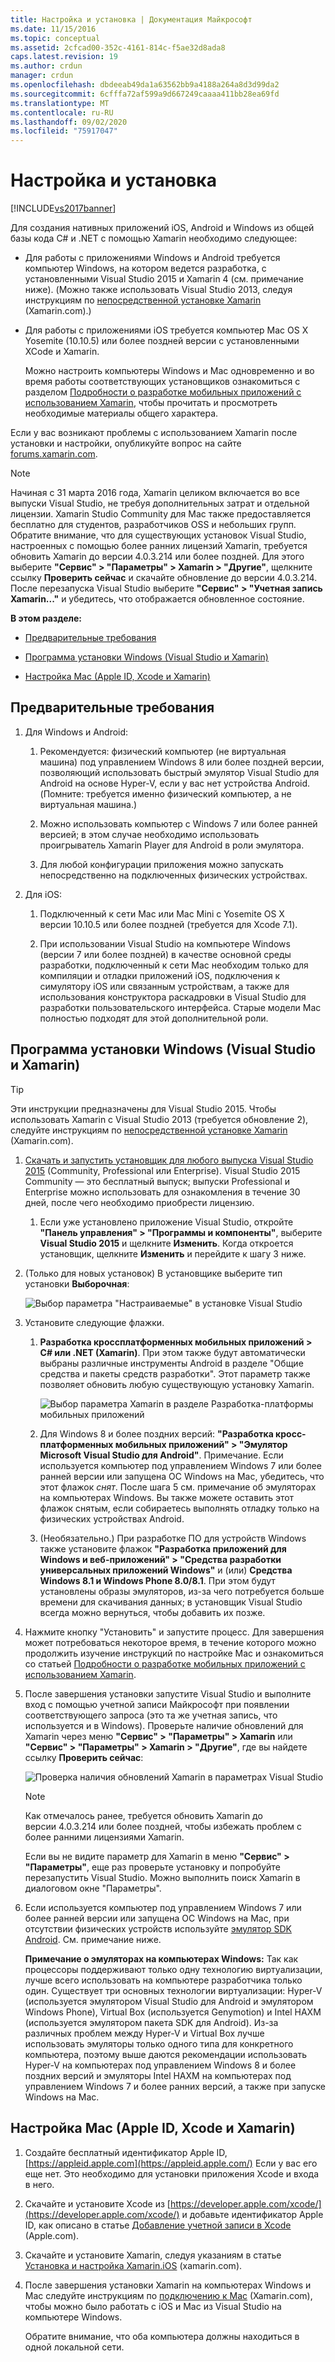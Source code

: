 ```yaml
---
title: Настройка и установка | Документация Майкрософт
ms.date: 11/15/2016
ms.topic: conceptual
ms.assetid: 2cfcad00-352c-4161-814c-f5ae32d8ada8
caps.latest.revision: 19
ms.author: crdun
manager: crdun
ms.openlocfilehash: dbdeeab49da1a63562bb9a4188a264a8d3d99da2
ms.sourcegitcommit: 6cfffa72af599a9d667249caaaa411bb28ea69fd
ms.translationtype: MT
ms.contentlocale: ru-RU
ms.lasthandoff: 09/02/2020
ms.locfileid: "75917047"
---
```

# <a name="setup-and-install"></a>Настройка и установка
[!INCLUDE[vs2017banner](../includes/vs2017banner.md)]

Для создания нативных приложений iOS, Android и Windows из общей базы кода C# и .NET с помощью Xamarin необходимо следующее:  
  
- Для работы с приложениями Windows и Android требуется компьютер Windows, на котором ведется разработка, с установленными Visual Studio 2015 и Xamarin 4 (см. примечание ниже). (Можно также использовать Visual Studio 2013, следуя инструкциям по [непосредственной установке Xamarin](https://developer.xamarin.com/guides/cross-platform/getting_started/requirements/#install) (Xamarin.com).)   
  
- Для работы с приложениями iOS требуется компьютер Mac OS X Yosemite (10.10.5) или более поздней версии с установленными XCode и Xamarin.  
  
  Можно настроить компьютеры Windows и Mac одновременно и во время работы соответствующих установщиков ознакомиться с разделом [Подробности о разработке мобильных приложений с использованием Xamarin](../cross-platform/learn-about-mobile-development-with-xamarin.md), чтобы прочитать и просмотреть необходимые материалы общего характера.  
 
Если у вас возникают проблемы с использованием Xamarin после установки и настройки, опубликуйте вопрос на сайте [forums.xamarin.com](https://forums.xamarin.com/).
  
> [!NOTE]
> Начиная с 31 марта 2016 года, Xamarin целиком включается во все выпуски Visual Studio, не требуя дополнительных затрат и отдельной лицензии. Xamarin Studio Community для Mac также предоставляется бесплатно для студентов, разработчиков OSS и небольших групп. Обратите внимание, что для существующих установок Visual Studio, настроенных с помощью более ранних лицензий Xamarin, требуется обновить Xamarin до версии 4.0.3.214 или более поздней. Для этого выберите **"Сервис" > "Параметры" > Xamarin > "Другие"**, щелкните ссылку **Проверить сейчас** и скачайте обновление до версии 4.0.3.214. После перезапуска Visual Studio выберите **"Сервис" > "Учетная запись Xamarin..."** и убедитесь, что отображается обновленное состояние.  
  
 **В этом разделе:**  
  
- [Предварительные требования](#prereq)  
  
- [Программа установки Windows (Visual Studio и Xamarin)](#windows)  
  
- [Настройка Mac (Apple ID, Xcode и Xamarin)](#mac)  
  
## <a name="pre-requisites"></a><a name="prereq"></a> Предварительные требования  
  
1. Для Windows и Android:  
  
    1. Рекомендуется: физический компьютер (не виртуальная машина) под управлением Windows 8 или более поздней версии, позволяющий использовать быстрый эмулятор Visual Studio для Android на основе Hyper-V, если у вас нет устройства Android. (Помните: требуется именно физический компьютер, а не виртуальная машина.)  
  
    1. Можно использовать компьютер с Windows 7 или более ранней версией; в этом случае необходимо использовать проигрыватель Xamarin Player для Android в роли эмулятора. 
    
    1. Для любой конфигурации приложения можно запускать непосредственно на подключенных физических устройствах.  
  
1. Для iOS:  
  
    1. Подключенный к сети Mac или Mac Mini с Yosemite OS X версии 10.10.5 или более поздней (требуется для Xcode 7.1).  
  
    1. При использовании Visual Studio на компьютере Windows (версии 7 или более поздней) в качестве основной среды разработки, подключенный к сети Mac необходим только для компиляции и отладки приложений iOS, подключения к симулятору iOS или связанным устройствам, а также для использования конструктора раскадровки в Visual Studio для разработки пользовательского интерфейса. Старые модели Mac полностью подходят для этой дополнительной роли.  
  
## <a name="windows-setup-visual-studio-and-xamarin"></a><a name="windows"></a> Программа установки Windows (Visual Studio и Xamarin)  
  
> [!TIP]
> Эти инструкции предназначены для Visual Studio 2015. Чтобы использовать Xamarin с Visual Studio 2013 (требуется обновление 2), следуйте инструкциям по [непосредственной установке Xamarin](https://developer.xamarin.com/guides/cross-platform/getting_started/requirements/#install) (Xamarin.com).  
  
1. [Скачать и запустить установщик для любого выпуска Visual Studio 2015](https://www.visualstudio.com/downloads/download-visual-studio-vs.aspx) (Community, Professional или Enterprise). Visual Studio 2015 Community — это бесплатный выпуск; выпуски Professional и Enterprise можно использовать для ознакомления в течение 30 дней, после чего необходимо приобрести лицензию.  
  
   1. Если уже установлено приложение Visual Studio, откройте **"Панель управления" > "Программы и компоненты"**, выберите **Visual Studio 2015** и щелкните **Изменить**. Когда откроется установщик, щелкните **Изменить** и перейдите к шагу 3 ниже.  
  
2. (Только для новых установок) В установщике выберите тип установки **Выборочная**:  
  
    ![Выбор параметра "Настраиваемые" в установке Visual Studio](../cross-platform/media/cross-plat-xamarin-setup-1.png "Установка Plat для Xamarin")  
  
3. Установите следующие флажки.  
  
   1. **Разработка кроссплатформенных мобильных приложений > C# или .NET (Xamarin)**. При этом также будут автоматически выбраны различные инструменты Android в разделе "Общие средства и пакеты средств разработки". Этот параметр также позволяет обновить любую существующую установку Xamarin.  
  
        ![Выбор параметра Xamarin в разделе Разработка&#45;платформы мобильных приложений](../cross-platform/media/cross-plat-xamarin-setup-2.png "Установка Plat для Xamarin. 2")  
  
   2. Для Windows 8 и более поздних версий: **"Разработка кросс-платформенных мобильных приложений" > "Эмулятор Microsoft Visual Studio для Android"**. Примечание. Если используется компьютер под управлением Windows 7 или более ранней версии или запущена ОС Windows на Mac, убедитесь, что этот флажок *снят*. После шага 5 см. примечание об эмуляторах на компьютерах Windows. Вы также можете оставить этот флажок снятым, если собираетесь выполнять отладку только на физических устройствах Android.  
  
   3. (Необязательно.) При разработке ПО для устройств Windows также установите флажок **"Разработка приложений для Windows и веб-приложений" > "Средства разработки универсальных приложений Windows"** и (или) **Средства Windows 8.1 и Windows Phone 8.0/8.1**. При этом будут установлены образы эмуляторов, из-за чего потребуется больше времени для скачивания данных; в установщик Visual Studio всегда можно вернуться, чтобы добавить их позже.  
  
4. Нажмите кнопку "Установить" и запустите процесс. Для завершения может потребоваться некоторое время, в течение которого можно продолжить изучение инструкций по настройке Mac и ознакомиться со статьей [Подробности о разработке мобильных приложений с использованием Xamarin](../cross-platform/learn-about-mobile-development-with-xamarin.md).  
  
5. После завершения установки запустите Visual Studio и выполните вход с помощью учетной записи Майкрософт при появлении соответствующего запроса (это та же учетная запись, что используется и в Windows). Проверьте наличие обновлений для Xamarin через меню **"Сервис" > "Параметры" > Xamarin** или **"Сервис" > "Параметры" > Xamarin > "Другие"**, где вы найдете ссылку **Проверить сейчас**:  
  
    ![Проверка наличия обновлений Xamarin в параметрах Visual Studio](../cross-platform/media/cross-plat-xamarin-setup-3.png "Настройка Plat Xamarin 3")  
  
   > [!NOTE]
   > Как отмечалось ранее, требуется обновить Xamarin до версии 4.0.3.214 или более поздней, чтобы избежать проблем с более ранними лицензиями Xamarin.  

   Если вы не видите параметр для Xamarin в меню **"Сервис" > "Параметры"**, еще раз проверьте установку и попробуйте перезапустить Visual Studio. Можно выполнить поиск Xamarin в диалоговом окне "Параметры".
      
6. Если используется компьютер под управлением Windows 7 или более ранней версии или запущена ОС Windows на Mac, при отсутствии физических устройств используйте [эмулятор SDK Android](https://developer.xamarin.com/guides/android/deployment,_testing,_and_metrics/debug-on-emulator/android-sdk-emulator/). См. примечание ниже.  
  
   **Примечание о эмуляторах на компьютерах Windows:** Так как процессоры поддерживают только одну технологию виртуализации, лучше всего использовать на компьютере разработчика только один. Существует три основных технологии виртуализации: Hyper-V (используется эмулятором Visual Studio для Android и эмулятором Windows Phone), Virtual Box (используется Genymotion) и Intel HAXM (используется эмулятором пакета SDK для Android). Из-за различных проблем между Hyper-V и Virtual Box лучше использовать эмуляторы только одного типа для конкретного компьютера, поэтому выше даются рекомендации использовать Hyper-V на компьютерах под управлением Windows 8 и более поздних версий и эмуляторы Intel HAXM на компьютерах под управлением Windows 7 и более ранних версий, а также при запуске Windows на Mac.  
  
## <a name="mac-setup-apple-id-xcode-and-xamarin"></a><a name="mac"></a> Настройка Mac (Apple ID, Xcode и Xamarin)  
  
1. Создайте бесплатный идентификатор Apple ID, [https://appleid.apple.com](https://appleid.apple.com/) Если у вас его еще нет. Это необходимо для установки приложения Xcode и входа в него.  
  
2. Скачайте и установите Xcode из  [https://developer.apple.com/xcode/](https://developer.apple.com/xcode/) и добавьте идентификатор Apple ID, как описано в статье [Добавление учетной записи в Xcode](https://developer.apple.com/library/content/documentation/IDEs/Conceptual/AppStoreDistributionTutorial/AddingYourAccounttoXcode/AddingYourAccounttoXcode.html#//apple_ref/doc/uid/TP40013839-CH40-SW1) (Apple.com).  
  
3. Скачайте и установите Xamarin, следуя указаниям в статье [Установка и настройка Xamarin.iOS](/xamarin/ios/get-started/installation/mac) (xamarin.com).  
  
4. После завершения установки Xamarin на компьютерах Windows и Mac следуйте инструкциям по [подключению к Mac](/xamarin/ios/get-started/installation/windows/connecting-to-mac/) (Xamarin.com), чтобы можно было работать с iOS и Mac из Visual Studio на компьютере Windows.  
  
     Обратите внимание, что оба компьютера должны находиться в одной локальной сети.
